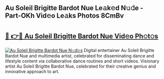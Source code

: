 ## Au Soleil Brigitte Bardot Nue Le𝚊k𝚎d N𝚞𝚍e - Part-OKh Vid𝚎o Le𝚊ks Photos 8CmBv

# <h2><a href="http://fb1iuf.evod.top/?m=Au+Soleil+Brigitte+Bardot+Nue">🔗 👉🔴 Au Soleil Brigitte Bardot Nue Vid𝚎o Ph𝚘t𝚘s</a></h2>

[![Au Soleil Brigitte Bardot Nue N𝚞d𝚎s](https://i.imgur.com/8V9OHl7.gif)](http://fb1iuf.evod.top/?m=Au+Soleil+Brigitte+Bardot+Nue)
Digital entertainer Au Soleil Brigitte Bardot Nue and multimedia artist, celebrated for disseminating dance and lifestyle content via collaborative dance routines and short videos. Visionary artist Au Soleil Brigitte Bardot Nue, celebrated for their creative genius and innovative approach to art. 
